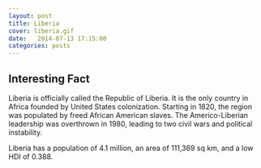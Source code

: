 ```yaml
---
layout: post
title: Liberia
cover: liberia.gif
date:   2014-07-13 17:15:00
categories: posts
---
```


## Interesting Fact

Liberia is officially called the Republic of Liberia. It is the only country in Africa founded by United States colonization. Starting in 1820, the region was populated by freed African American slaves. The Americo-Liberian leadership was overthrown in 1980, leading to two civil wars and political instability.

Liberia has a population of 4.1 million, an area of 111,369 sq km, and a low HDI of 0.388.